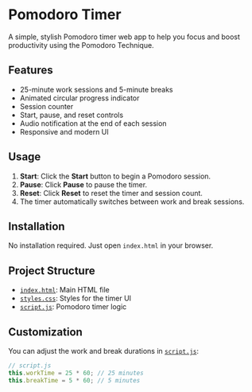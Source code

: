 # Pomodoro Timer

A simple, stylish Pomodoro timer web app to help you focus and boost productivity using the Pomodoro Technique.

## Features

- 25-minute work sessions and 5-minute breaks
- Animated circular progress indicator
- Session counter
- Start, pause, and reset controls
- Audio notification at the end of each session
- Responsive and modern UI

## Usage

1. **Start**: Click the **Start** button to begin a Pomodoro session.
2. **Pause**: Click **Pause** to pause the timer.
3. **Reset**: Click **Reset** to reset the timer and session count.
4. The timer automatically switches between work and break sessions.

## Installation

No installation required. Just open `index.html` in your browser.

## Project Structure

- [`index.html`](index.html): Main HTML file
- [`styles.css`](styles.css): Styles for the timer UI
- [`script.js`](script.js): Pomodoro timer logic

## Customization

You can adjust the work and break durations in [`script.js`](script.js):

```js
// script.js
this.workTime = 25 * 60; // 25 minutes
this.breakTime = 5 * 60; // 5 minutes
```
